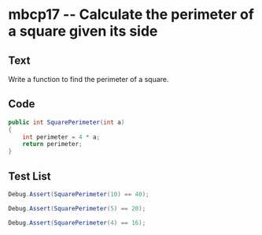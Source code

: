 # mbcp17 -- Calculate the perimeter of a square given its side

## Text

Write a function to find the perimeter of a square.

## Code

```csharp
public int SquarePerimeter(int a)
{
    int perimeter = 4 * a;
    return perimeter;
}
```

## Test List

```csharp
Debug.Assert(SquarePerimeter(10) == 40);
```

```csharp
Debug.Assert(SquarePerimeter(5) == 20);
```

```csharp
Debug.Assert(SquarePerimeter(4) == 16);
```
